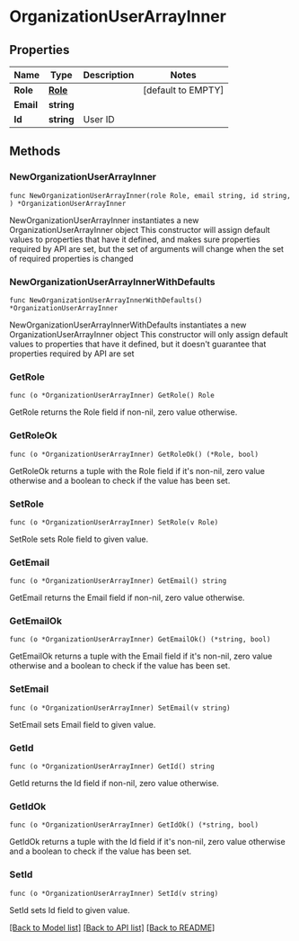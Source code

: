 # OrganizationUserArrayInner

## Properties

Name | Type | Description | Notes
------------ | ------------- | ------------- | -------------
**Role** | [**Role**](Role.md) |  | [default to EMPTY]
**Email** | **string** |  | 
**Id** | **string** | User ID | 

## Methods

### NewOrganizationUserArrayInner

`func NewOrganizationUserArrayInner(role Role, email string, id string, ) *OrganizationUserArrayInner`

NewOrganizationUserArrayInner instantiates a new OrganizationUserArrayInner object
This constructor will assign default values to properties that have it defined,
and makes sure properties required by API are set, but the set of arguments
will change when the set of required properties is changed

### NewOrganizationUserArrayInnerWithDefaults

`func NewOrganizationUserArrayInnerWithDefaults() *OrganizationUserArrayInner`

NewOrganizationUserArrayInnerWithDefaults instantiates a new OrganizationUserArrayInner object
This constructor will only assign default values to properties that have it defined,
but it doesn't guarantee that properties required by API are set

### GetRole

`func (o *OrganizationUserArrayInner) GetRole() Role`

GetRole returns the Role field if non-nil, zero value otherwise.

### GetRoleOk

`func (o *OrganizationUserArrayInner) GetRoleOk() (*Role, bool)`

GetRoleOk returns a tuple with the Role field if it's non-nil, zero value otherwise
and a boolean to check if the value has been set.

### SetRole

`func (o *OrganizationUserArrayInner) SetRole(v Role)`

SetRole sets Role field to given value.


### GetEmail

`func (o *OrganizationUserArrayInner) GetEmail() string`

GetEmail returns the Email field if non-nil, zero value otherwise.

### GetEmailOk

`func (o *OrganizationUserArrayInner) GetEmailOk() (*string, bool)`

GetEmailOk returns a tuple with the Email field if it's non-nil, zero value otherwise
and a boolean to check if the value has been set.

### SetEmail

`func (o *OrganizationUserArrayInner) SetEmail(v string)`

SetEmail sets Email field to given value.


### GetId

`func (o *OrganizationUserArrayInner) GetId() string`

GetId returns the Id field if non-nil, zero value otherwise.

### GetIdOk

`func (o *OrganizationUserArrayInner) GetIdOk() (*string, bool)`

GetIdOk returns a tuple with the Id field if it's non-nil, zero value otherwise
and a boolean to check if the value has been set.

### SetId

`func (o *OrganizationUserArrayInner) SetId(v string)`

SetId sets Id field to given value.



[[Back to Model list]](../README.md#documentation-for-models) [[Back to API list]](../README.md#documentation-for-api-endpoints) [[Back to README]](../README.md)


